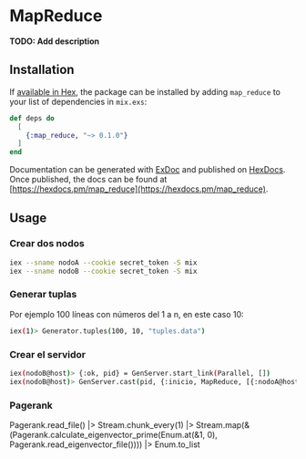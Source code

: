# MapReduce

**TODO: Add description**

## Installation

If [available in Hex](https://hex.pm/docs/publish), the package can be installed
by adding `map_reduce` to your list of dependencies in `mix.exs`:

```elixir
def deps do
  [
    {:map_reduce, "~> 0.1.0"}
  ]
end
```

Documentation can be generated with [ExDoc](https://github.com/elixir-lang/ex_doc)
and published on [HexDocs](https://hexdocs.pm). Once published, the docs can
be found at [https://hexdocs.pm/map_reduce](https://hexdocs.pm/map_reduce).

## Usage

### Crear dos nodos
```bash
iex --sname nodoA --cookie secret_token -S mix 
iex --sname nodoB --cookie secret_token -S mix 
```

### Generar tuplas

Por ejemplo 100 líneas con números del 1 a n, en este caso 10:

```bash
iex(1)> Generator.tuples(100, 10, "tuples.data")
```

### Crear el servidor 

```bash
iex(nodoB@host)> {:ok, pid} = GenServer.start_link(Parallel, [])
iex(nodoB@host)> GenServer.cast(pid, {:inicio, MapReduce, [{:nodoA@host, 2}], pid})
```
### Pagerank
Pagerank.read_file() |> Stream.chunk_every(1) |> Stream.map(&(Pagerank.calculate_eigenvector_prime(Enum.at(&1, 0), Pagerank.read_eigenvector_file()))) |> Enum.to_list 